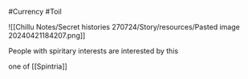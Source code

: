 #Currency #Toil

![[Chillu Notes/Secret histories 270724/Story/resources/Pasted image 20240421184207.png]]

People with spiritary interests are interested by this

one of [[Spintria]]